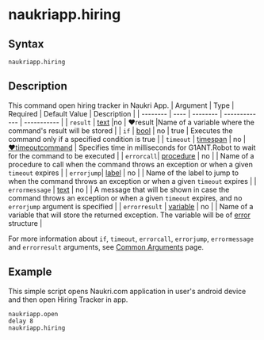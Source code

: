# naukriapp.hiring

## Syntax

```G1ANT
naukriapp.hiring
```

## Description

This command open hiring tracker in Naukri App.
| Argument | Type | Required | Default Value | Description |
| -------- | ---- | -------- | ------------- | ----------- |
|  `result`  | [text](https://manual.g1ant.com/link/G1ANT.Language/G1ANT.Language/Structures/TextStructure.md)  |no   | ♥result   |Name of a variable where the command's result will be stored |
| `if`  | [bool](https://manual.g1ant.com/link/G1ANT.Language/G1ANT.Language/Structures/BooleanStructure.md) | no       | true                                                        | Executes the command only if a specified condition is true   |
| `timeout` | [timespan](https://manual.g1ant.com/link/G1ANT.Language/G1ANT.Language/Structures/TimeSpanStructure.md) | no       | [♥timeoutcommand](https://manual.g1ant.com/link/G1ANT.Language/G1ANT.Addon.Core/Variables/TimeoutCommandVariable.md) | Specifies time in milliseconds for G1ANT.Robot to wait for the command to be executed |
| `errorcall`| [procedure](https://manual.g1ant.com/link/G1ANT.Language/G1ANT.Language/Structures/ProcedureStructure.md) | no       |                                                             | Name of a procedure to call when the command throws an exception or when a given `timeout` expires |
| `errorjump`| [label](https://manual.g1ant.com/link/G1ANT.Language/G1ANT.Language/Structures/LabelStructure.md) | no       |                                                             | Name of the label to jump to when the command throws an exception or when a given `timeout` expires |
| `errormessage` | [text](https://manual.g1ant.com/link/G1ANT.Language/G1ANT.Language/Structures/TextStructure.md) | no       |                                                             | A message that will be shown in case the command throws an exception or when a given `timeout` expires, and no `errorjump` argument is specified |
| `errorresult`  | [variable](https://manual.g1ant.com/link/G1ANT.Language/G1ANT.Language/Structures/VariableStructure.md) | no       |                                                             | Name of a variable that will store the returned exception. The variable will be of [error](https://manual.g1ant.com/link/G1ANT.Language/G1ANT.Language/Structures/ErrorStructure.md) structure  |

For more information about `if`, `timeout`, `errorcall`, `errorjump`, `errormessage` and `errorresult` arguments, see [Common Arguments](https://manual.g1ant.com/link/G1ANT.Manual/appendices/common-arguments.md) page.

## Example

This simple script opens Naukri.com application in user's android device and then open Hiring Tracker in app.

```G1ANT
naukriapp.open
delay 8
naukriapp.hiring
```
